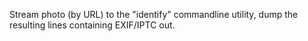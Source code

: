 Stream photo (by URL) to the "identify" commandline utility, dump the resulting lines containing EXIF/IPTC out.
